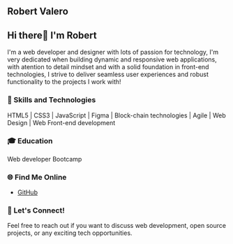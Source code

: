 ## Robert Valero

## Hi there👋 I'm Robert

I'm a web developer and designer with lots of passion for technology, I'm very dedicated when building dynamic and responsive web applications, with atention to detail mindset and with a solid foundation in front-end technologies, I strive to deliver seamless user experiences and robust functionality to the projects I work with!

### 🚀 Skills and Technologies

HTML5 | CSS3 | JavaScript | Figma | Block-chain technologies | Agile | Web Design | Web Front-end development
    

### 🎓 Education
Web developer Bootcamp


### 🌐 Find Me Online

- [GitHub](https://github.com/robvalero)



### 💬 Let's Connect!

Feel free to reach out if you want to discuss web development, open source projects, or any exciting tech opportunities.

